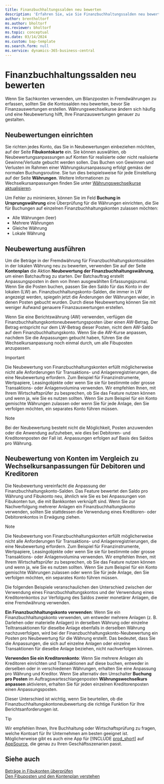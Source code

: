```yaml
---
title: Finanzbuchhaltungssalden neu bewerten
description: 'Erfahren Sie, wie Sie Finanzbuchhaltungssalden neu bewerten, bevor Sie Ihre Finanzauswertungen erstellen.'
author: brentholtorf
ms.author: bholtorf
ms.reviewer: bholtorf
ms.topic: conceptual
ms.date: 03/14/2024
ms.custom: bap-template
ms.search.form: null
ms.service: dynamics-365-business-central
---
```


# Finanzbuchhaltungssalden neu bewerten

Wenn Sie Sachkonten verwenden, um Bilanzposten in Fremdwährungen zu erfassen, sollten Sie die Kontosalden neu bewerten, bevor Sie Finanzauswertungen erstellen. Währungswechselkurse ändern sich häufig und eine Neubewertung hilft, Ihre Finanzauswertungen genauer zu gestalten.

## Neubewertungen einrichten

Sie richten jedes Konto, das Sie in Neubewertungen einbeziehen möchten, auf der Seite **Fibukontokarte** ein. Sie können auswählen, ob Neubewertungsanpassungen auf Konten für realisierte oder nicht realisierte Gewinne/Verluste gebucht werden sollen. Das Buchen von Gewinnen und Verlusten im Rahmen einer Währungskursanpassung erfolgt gemäss der normalen Buchungsroutine. Sie tun dies beispielsweise für jede Einstellung auf der Seite **Währungen**. Weitere Informationen zu Wechselkursanpassungen finden Sie unter [Währungswechselkurse aktualisieren](finance-how-update-currencies.md).

Um Fehler zu minimieren, können Sie im Feld **Buchung in Ursprungswährung** eine Überprüfung für die Währungen einrichten, die Sie für Buchungen auf einzelnen Finanzbuchhaltungskonten zulassen möchten:

* Alle Währungen (leer)
* Mehrere Währungen
* Gleiche Währung
* Lokale Währung

## Neubewertung ausführen

Um die Beträge in der Fremdwährung für Finanzbuchhaltungskontosalden in der lokalen Währung neu zu bewerten, verwenden Sie auf der Seite **Kontenplan** die Aktion **Neubewertung der Finanzbuchhaltungswährung**, um einen Batchauftrag zu starten. Der Batchauftrag erstellt Anpassungsposten in dem von Ihnen ausgewählten Erfassungsjournal. Wenn Sie die Posten buchen, passen Sie den Saldo für das Konto in der lokalen (LW) an. Finanzbuchhaltungskonto-Salden, die immer in LW angezeigt werden, spiegeln jetzt die Änderungen der Währungen wider, in denen Posten gebucht wurden. Durch diese Neubewertung können Sie mit weniger Aufwand genauere Finanzauswertungen erstellen.

Wenn Sie eine Berichtswährung (AW) verwenden, verfügen die Finanzbuchhaltungskontoneubewertungsposten über einen AW-Betrag. Der Betrag entspricht nur dem LW-Betrag dieser Posten, nicht dem AW-Saldo auf dem Finanzbuchhaltungskonto. Wenn Sie die AW-Kurse anpassen, nachdem Sie die Anpassungen gebucht haben, führen Sie die Wechselkursanpassung noch einmal durch, um alle Fibuposten anzupassen.

> [!IMPORTANT]
> Die Neubewertung von Finanzbuchhaltungskonten erfüllt möglicherweise nicht alle Anforderungen für Transaktions- und Anlagenregistrierungen, die eine Neubewertung erfordern. Zum Beispiel für Finanzinstrumente, Wertpapiere, Leasingobjekte oder wenn Sie sie für bestimmte oder grosse Transaktions- oder Anlagenvolumina verwenden. Wir empfehlen Ihnen, mit Ihrem Wirtschaftsprüfer zu besprechen, ob Sie das Feature nutzen können und wenn ja, wie Sie es nutzen sollten. Wenn Sie zum Beispiel für ein Konto gemischte Währungen zulassen oder wenn Sie für jede Anlage, den Sie verfolgen möchten, ein separates Konto führen müssen.

> [!NOTE]
> Bei der Neubewertung besteht nicht die Möglichkeit, Posten anzuwenden oder die Anwendung aufzuheben, wie dies bei Debitoren- und Kreditorenposten der Fall ist. Anpassungen erfolgen auf Basis des Saldos pro Währung.

## Neubewertung von Konten im Vergleich zu Wechselkursanpassungen für Debitoren und Kreditoren

Die Neubewertung vereinfacht die Anpassung der Finanzbuchhaltungskonto-Salden. Das Feature bewertet den Saldo pro Währung und Fibukonto neu, ähnlich wie Sie es bei Anpassungen von Fibukonten tun, die mit Bankkonten verknüpft sind. Wenn Sie zur Nachverfolgung mehrerer Anlagen ein Finanzbuchhaltungskonto verwenden, sollten Sie stattdessen die Verwendung eines Kreditoren- oder Debitorenkontos in Erwägung ziehen.

> [!NOTE]
> Die Neubewertung von Finanzbuchhaltungskonten erfüllt möglicherweise nicht alle Anforderungen für Transaktions- und Anlagenregistrierungen, die eine Neubewertung erfordern. Zum Beispiel für Finanzinstrumente, Wertpapiere, Leasingobjekte oder wenn Sie sie für bestimmte oder grosse Transaktions- oder Anlagenvolumina verwenden. Wir empfehlen Ihnen, mit Ihrem Wirtschaftsprüfer zu besprechen, ob Sie das Feature nutzen können und wenn ja, wie Sie es nutzen sollten. Wenn Sie zum Beispiel für ein Konto gemischte Währungen zulassen oder wenn Sie für jede Anlage, den Sie verfolgen möchten, ein separates Konto führen müssen.

Die folgenden Beispiele veranschaulichen den Unterschied zwischen der Verwendung eines Finanzbuchhaltungskontos und der Verwendung eines Kreditorenkontos zur Verfolgung des Saldos zweier monetärer Anlagen, die eine Fremdwährung verwenden.

**Ein Finanzbuchhaltungskonto verwenden**: Wenn Sie ein Finanzbuchhaltungskonto verwenden, um entweder mehrere Anlagen (z. B. Darlehen oder materielle Anlagen) in derselben Währung oder einzelne Teiltransaktionen für dieselbe Anlage ebenfalls in derselben Währung nachzuverfolgen, wird bei der Finanzbuchhaltungskonto-Neubewertung ein Posten pro Neubewertung für die Währung erstellt. Das bedeutet, dass Sie die Anpassungen, die sich auf einzelne Anlagen oder einzelne Transaktionen für dieselbe Anlage beziehen, nicht nachverfolgen können.

**Verwenden Sie ein Kreditorenkonto**: Wenn Sie mehrere Anlagen als Kreditoren einrichten und Transaktionen auf diese buchen, entweder in derselben oder in verschiedenen Währungen, erhalten Sie eine Anpassung pro Währung und Kreditor. Wenn Sie alternativ den Umschalter **Buchung pro Posten** im Auftragswarteschlangenposten **Währungswechselkurs anpassen** aktivieren, erhalten Sie für jeden einzelnen Kreditorenposten einen Anpassungsposten.

Dieser Unterschied ist wichtig, wenn Sie beurteilen, ob die Finanzbuchhaltungskontoneubewertung die richtige Funktion für Ihre Berichtsanforderungen ist.

> [!TIP]
> Wir empfehlen Ihnen, Ihre Buchhaltung oder Wirtschaftsprüfung zu fragen, welche Kontoart für Ihr Unternehmen am besten geeignet ist. Möglicherweise gibt es auch eine App für [!INCLUDE [prod_short](includes/prod_short.md)] auf [AppSource](https://appsource.microsoft.com/en-us/marketplace/apps?page=1&product=dynamics-365-business-central), die genau zu Ihren Geschäftsszenarien passt.

## Siehe auch 

[Beträge in Fibukonten überprüfen](finance-review-accounts.md)  
[Den Fibuposten und den Kontenplan verstehen](finance-general-ledger.md)  
